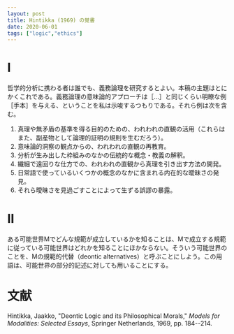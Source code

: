 ```yaml
---
layout: post
title: Hintikka (1969) の覚書
date: 2020-06-01
tags: ["logic","ethics"]
---
```


# I
哲学的分析に携わる者は誰でも、義務論理を研究するとよい。本稿の主題はとにかくこれである。義務論理の意味論的アプローチは［…］と同じくらい明瞭な例［手本］を与える、ということを私は示唆するつもりである。それら例は次を含む。

1. 真理や無矛盾の基準を得る目的のための、われわれの直観の活用（これらはまた、副産物として論理的証明の規則を生むだろう）。
2. 意味論的洞察の観点からの、われわれの直観の再教育。
3. 分析が生み出した枠組みのなかの伝統的な概念・教義の解釈。
4. 繊細で遠回りな仕方での、われわれの直観から真理を引き出す方法の開発。
5. 日常語で使っているいくつかの概念のなかに含まれる内在的な曖昧さの発見。
6. それら曖昧さを見過ごすことによって生ずる誤謬の暴露。

# II
ある可能世界Mでどんな規範が成立しているかを知ることは、Mで成立する規範に従っている可能世界はどれかを知ることにほかならない。そういう可能世界のことを、Mの規範的代替（deontic alternatives）と呼ぶことにしよう。この用語は、可能世界の部分的記述に対しても用いることにする。



# 文献
Hintikka, Jaakko, "Deontic Logic and its Philosophical Morals," *Models for Modalities: Selected Essays*, Springer Netherlands, 1969, pp. 184--214.
